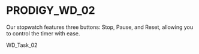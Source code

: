 # PRODIGY_WD_02
Our stopwatch features three buttons: Stop, Pause, and Reset, allowing you to control the timer with ease.

WD_Task_02
